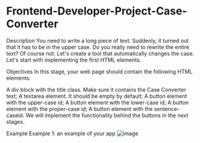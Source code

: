 # Frontend-Developer-Project-Case-Converter

Description
You need to write a long piece of text. Suddenly, it turned out that it has to be in the upper case. Do you really need to rewrite the entire text? Of course not. Let's create a tool that automatically changes the case. Let's start with implementing the first HTML elements.

Objectives
In this stage, your web page should contain the following HTML elements:

A div block with the title class. Make sure it contains the Case Converter text;
A textarea element. It should be empty by default;
A button element with the upper-case id;
A button element with the lower-case id;
A button element with the proper-case id;
A button element with the sentence-caseid.
We will implement the functionality behind the buttons in the next stages.

Example
Example 1: an example of your app
![image](https://user-images.githubusercontent.com/94325541/145722351-80d7f1a0-1f46-4484-8cab-3d6630bcc3ce.png)

